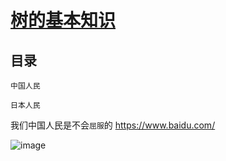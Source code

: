 [树的基本知识](https://www.cnblogs.com/huchong/p/8522425.html)
===

目录
---

    中国人民
    
    日本人民
我们中国人民是不会`屈服`的
https://www.baidu.com/

![image](https://github.com/zhaofenglong/Algorithm/blob/master/%E6%A0%91/images/8800276_184927469000_2.png)



